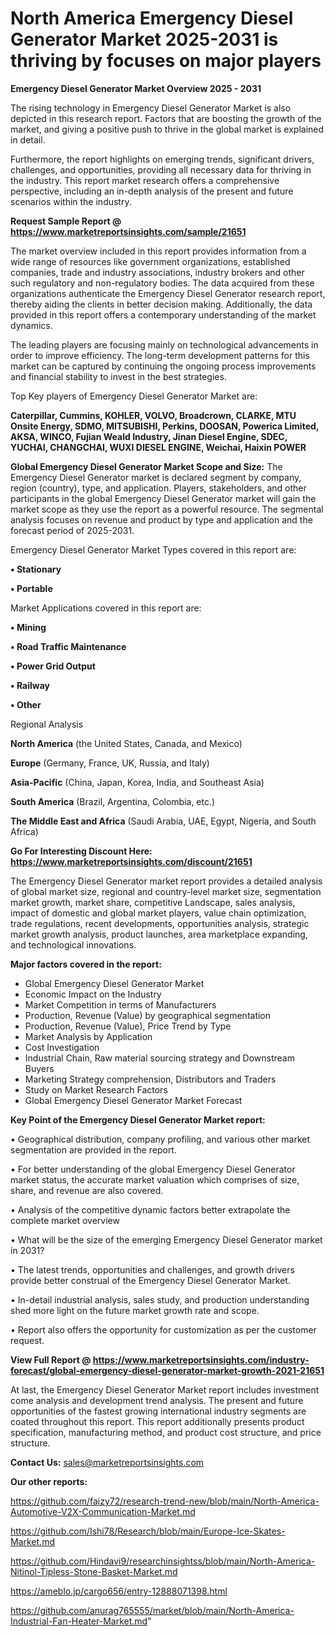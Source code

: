 # North America Emergency Diesel Generator Market 2025-2031 is thriving by focuses on major players

<Strong> Emergency Diesel Generator Market Overview 2025 - 2031</strong>

The rising technology in Emergency Diesel Generator Market is also depicted in this research report. Factors that are boosting the growth of the market, and giving a positive push to thrive in the global market is explained in detail.

Furthermore, the report highlights on emerging trends, significant drivers, challenges, and opportunities, providing all necessary data for thriving in the industry. This report market research offers a comprehensive perspective, including an in-depth analysis of the present and future scenarios within the industry.

<strong>Request Sample Report @ <a href=https://www.marketreportsinsights.com/sample/21651>https://www.marketreportsinsights.com/sample/21651</a></strong>

The market overview included in this report provides information from a wide range of resources like government organizations, established companies, trade and industry associations, industry brokers and other such regulatory and non-regulatory bodies. The data acquired from these organizations authenticate the Emergency Diesel Generator research report, thereby aiding the clients in better decision making. Additionally, the data provided in this report offers a contemporary understanding of the market dynamics.

The leading players are focusing mainly on technological advancements in order to improve efficiency. The long-term development patterns for this market can be captured by continuing the ongoing process improvements and financial stability to invest in the best strategies.

Top Key players of Emergency Diesel Generator Market are:

<strong>Caterpillar, Cummins, KOHLER, VOLVO, Broadcrown, CLARKE, MTU Onsite Energy, SDMO, MITSUBISHI, Perkins, DOOSAN, Powerica Limited, AKSA, WINCO, Fujian Weald Industry, Jinan Diesel Engine, SDEC, YUCHAI, CHANGCHAI, WUXI DIESEL ENGINE, Weichai, Haixin POWER</strong>

<strong><b>Global Emergency Diesel Generator Market Scope and Size:</b></strong>
The Emergency Diesel Generator market is declared segment by company, region (country), type, and application. Players, stakeholders, and other participants in the global Emergency Diesel Generator market will gain the market scope as they use the report as a powerful resource. The segmental analysis focuses on revenue and product by type and application and the forecast period of 2025-2031.

Emergency Diesel Generator Market Types covered in this report are:

<strong>• Stationary

• Portable</strong>

Market Applications covered in this report are:

<strong>• Mining

• Road Traffic Maintenance

• Power Grid Output

• Railway

• Other</strong> 

Regional Analysis

<strong>North America</strong> (the United States, Canada, and Mexico)

<strong>Europe</strong> (Germany, France, UK, Russia, and Italy)

<strong>Asia-Pacific</strong> (China, Japan, Korea, India, and Southeast Asia)

<strong>South America</strong> (Brazil, Argentina, Colombia, etc.)

<strong>The Middle East and Africa</strong> (Saudi Arabia, UAE, Egypt, Nigeria, and South Africa)

<strong>Go For Interesting Discount Here: <a href=https://www.marketreportsinsights.com/discount/21651>https://www.marketreportsinsights.com/discount/21651</a></strong>

The Emergency Diesel Generator market report provides a detailed analysis of global market size, regional and country-level market size, segmentation market growth, market share, competitive Landscape, sales analysis, impact of domestic and global market players, value chain optimization, trade regulations, recent developments, opportunities analysis, strategic market growth analysis, product launches, area marketplace expanding, and technological innovations.

<strong><b>Major factors covered in the report:</b></strong>
<ul>
  <li>Global Emergency Diesel Generator Market </li>
  <li>Economic Impact on the Industry</li>
  <li>Market Competition in terms of Manufacturers</li>
  <li>Production, Revenue (Value) by geographical segmentation</li>
  <li>Production, Revenue (Value), Price Trend by Type</li>
  <li>Market Analysis by Application</li>
  <li>Cost Investigation</li>
  <li>Industrial Chain, Raw material sourcing strategy and Downstream Buyers</li>
  <li>Marketing Strategy comprehension, Distributors and Traders</li>
  <li>Study on Market Research Factors</li>
  <li>Global Emergency Diesel Generator Market Forecast</li>
</ul>

<strong><b>Key Point of the Emergency Diesel Generator Market report:</b></strong>

• Geographical distribution, company profiling, and various other market segmentation are provided in the report.

• For better understanding of the global Emergency Diesel Generator market status, the accurate market valuation which comprises of size, share, and revenue are also covered.

• Analysis of the competitive dynamic factors better extrapolate the complete market overview

• What will be the size of the emerging Emergency Diesel Generator market in 2031?

• The latest trends, opportunities and challenges, and growth drivers provide better construal of the Emergency Diesel Generator Market.

• In-detail industrial analysis, sales study, and production understanding shed more light on the future market growth rate and scope.

• Report also offers the opportunity for customization as per the customer request.

<strong><b>View Full Report @ <a href=https://www.marketreportsinsights.com/industry-forecast/global-emergency-diesel-generator-market-growth-2021-21651>https://www.marketreportsinsights.com/industry-forecast/global-emergency-diesel-generator-market-growth-2021-21651</a></b></strong>


At last, the Emergency Diesel Generator Market report includes investment come analysis and development trend analysis. The present and future opportunities of the fastest growing international industry segments are coated throughout this report. This report additionally presents product specification, manufacturing method, and product cost structure, and price structure.

<strong>Contact Us:</strong>
sales@marketreportsinsights.com

<strong>Our other reports:</strong>

<a href=https://github.com/faizy72/research-trend-new/blob/main/North-America-Automotive-V2X-Communication-Market.md>https://github.com/faizy72/research-trend-new/blob/main/North-America-Automotive-V2X-Communication-Market.md</a>

<a href=https://github.com/Ishi78/Research/blob/main/Europe-Ice-Skates-Market.md>https://github.com/Ishi78/Research/blob/main/Europe-Ice-Skates-Market.md</a>

<a href=https://github.com/Hindavi9/researchinsightss/blob/main/North-America-Nitinol-Tipless-Stone-Basket-Market.md>https://github.com/Hindavi9/researchinsightss/blob/main/North-America-Nitinol-Tipless-Stone-Basket-Market.md</a>

<a href=https://ameblo.jp/cargo656/entry-12888071398.html>https://ameblo.jp/cargo656/entry-12888071398.html</a>

<a href=https://github.com/anurag765555/market/blob/main/North-America-Industrial-Fan-Heater-Market.md>https://github.com/anurag765555/market/blob/main/North-America-Industrial-Fan-Heater-Market.md</a>"
